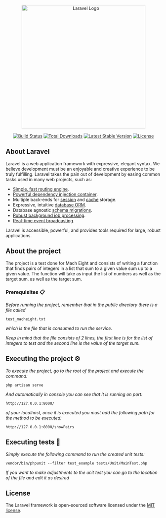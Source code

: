 <p align="center"><a href="https://laravel.com" target="_blank"><img src="https://raw.githubusercontent.com/laravel/art/master/logo-lockup/5%20SVG/2%20CMYK/1%20Full%20Color/laravel-logolockup-cmyk-red.svg" width="400" alt="Laravel Logo"></a></p>

<p align="center">
<a href="https://github.com/laravel/framework/actions"><img src="https://github.com/laravel/framework/workflows/tests/badge.svg" alt="Build Status"></a>
<a href="https://packagist.org/packages/laravel/framework"><img src="https://img.shields.io/packagist/dt/laravel/framework" alt="Total Downloads"></a>
<a href="https://packagist.org/packages/laravel/framework"><img src="https://img.shields.io/packagist/v/laravel/framework" alt="Latest Stable Version"></a>
<a href="https://packagist.org/packages/laravel/framework"><img src="https://img.shields.io/packagist/l/laravel/framework" alt="License"></a>
</p>

## About Laravel

Laravel is a web application framework with expressive, elegant syntax. We believe development must be an enjoyable and creative experience to be truly fulfilling. Laravel takes the pain out of development by easing common tasks used in many web projects, such as:

- [Simple, fast routing engine](https://laravel.com/docs/routing).
- [Powerful dependency injection container](https://laravel.com/docs/container).
- Multiple back-ends for [session](https://laravel.com/docs/session) and [cache](https://laravel.com/docs/cache) storage.
- Expressive, intuitive [database ORM](https://laravel.com/docs/eloquent).
- Database agnostic [schema migrations](https://laravel.com/docs/migrations).
- [Robust background job processing](https://laravel.com/docs/queues).
- [Real-time event broadcasting](https://laravel.com/docs/broadcasting).

Laravel is accessible, powerful, and provides tools required for large, robust applications.


## About the project

The project is a test done for Mach Eight and consists of writing a function that finds pairs of integers in a list that sum to a given value sum up to a given value. The function will take as input the list of numbers as well as the target sum.
as well as the target sum.

### Prerequisites 📋

_Before running the project, remember that in the public directory there is a file called_ 
```
test_macheight.txt 
```
_which is the file that is consumed to run the service._

_Keep in mind that the file consists of 2 lines, the first line is for the list of integers to test and the second line is the value of the target sum._


## Executing the project ⚙️

_To execute the project, go to the root of the project and execute the command:_

```
php artisan serve
```
_And automatically in console you can see that it is running on port:_ 

```
http://127.0.0.1:8000/
```

_of your localhost, once it is executed you must add the following path for the method to be executed:_

```
http://127.0.0.1:8000/showPairs
```


## Executing tests 🔩

_Simply execute the following command to run the created unit tests:_

```
vendor/bin/phpunit --filter test_example tests/Unit/MainTest.php
```

_If you want to make adjustments to the unit test you can go to the location of the file and edit it as desired_


## License

The Laravel framework is open-sourced software licensed under the [MIT license](https://opensource.org/licenses/MIT).
